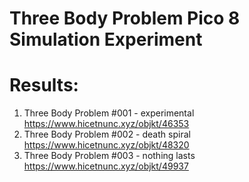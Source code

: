 # Three Body Problem Pico 8 Simulation Experiment

# Results: 

1. Three Body Problem #001 - experimental https://www.hicetnunc.xyz/objkt/46353
2. Three Body Problem #002 - death spiral https://www.hicetnunc.xyz/objkt/48320
3. Three Body Problem #003 - nothing lasts https://www.hicetnunc.xyz/objkt/49937
